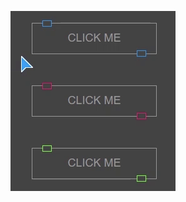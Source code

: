 <p align="center">
  <img src = "https://raw.githubusercontent.com/leothewolf/random-things/main/css/glowing-btn/img/glowing-btn.gif">
</p>
